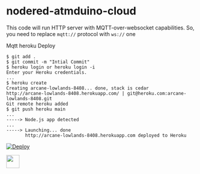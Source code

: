 # nodered-atmduino-cloud

This code will run HTTP server with MQTT-over-websocket capabilities. So, you need to replace `mqtt://` protocol with `ws://` one

Mqtt heroku Deploy

```
$ git add .
$ git commit -m "Intial Commit"
$ heroku login or heroku login -i
Enter your Heroku credentials.
...
$ heroku create
Creating arcane-lowlands-8408... done, stack is cedar
http://arcane-lowlands-8408.herokuapp.com/ | git@heroku.com:arcane-lowlands-8408.git
Git remote heroku added
$ git push heroku main
...
-----> Node.js app detected
...
-----> Launching... done
       http://arcane-lowlands-8408.herokuapp.com deployed to Heroku
```

[![Deploy](https://www.herokucdn.com/deploy/button.png)](https://dashboard.heroku.com/new?button-url=https://github.com/eunbiline98/nodered-atmduino-cloud/master&template=https://github.com/eunbiline98/nodered-atmduino-cloud/master)

  <a href="https://nodered-atmduino-cloud.herokuapp.com/">
    <img src="https://img.shields.io/badge/nodered-%23E4405F.svg?&style=for-the-badge&logo=nodered&logoColor=white" height=35>
  </a> 

